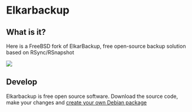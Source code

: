 # Elkarbackup

## What is it?
Here is a FreeBSD fork of ElkarBackup, free open-source backup solution based on RSync/RSnapshot

<img src="http://elkarbackup.org/images/screenshots/eb-jobs.png" />

## Develop

Elkarbackup is free open source software. Download the source code, make your changes and [create your own Debian package](https://github.com/elkarbackup/elkarbackup/wiki/BuildPackage)

